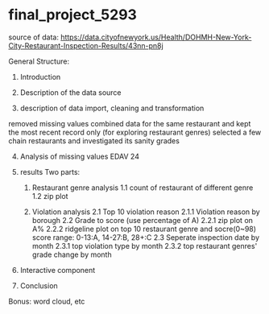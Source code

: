 # final_project_5293

source of data: https://data.cityofnewyork.us/Health/DOHMH-New-York-City-Restaurant-Inspection-Results/43nn-pn8j

General Structure:

1. Introduction

2. Description of the data source

3. description of data import, cleaning and transformation

  removed missing values
  combined data for the same restaurant and kept the most recent record only (for exploring restaurant genres)
  selected a few chain restaurants and investigated its sanity grades
  
4. Analysis of missing values
    EDAV 24
5. results
  Two parts:
    1. Restaurant genre analysis
      1.1 count of restaurant of different genre
      1.2 zip plot

    2. Violation analysis
      2.1 Top 10 violation reason
        2.1.1 Violation reason by borough
      2.2 Grade to score (use percentage of A) 
        2.2.1 zip plot on A%
        2.2.2 ridgeline plot on top 10 restaurant genre and socre(0~98)
              score range: 0-13:A, 14-27:B, 28+:C
      2.3 Seperate inspection date by month
        2.3.1 top violation type by month
        2.3.2 top restaurant genres' grade change by month


6. Interactive component

7. Conclusion

Bonus: word cloud, etc